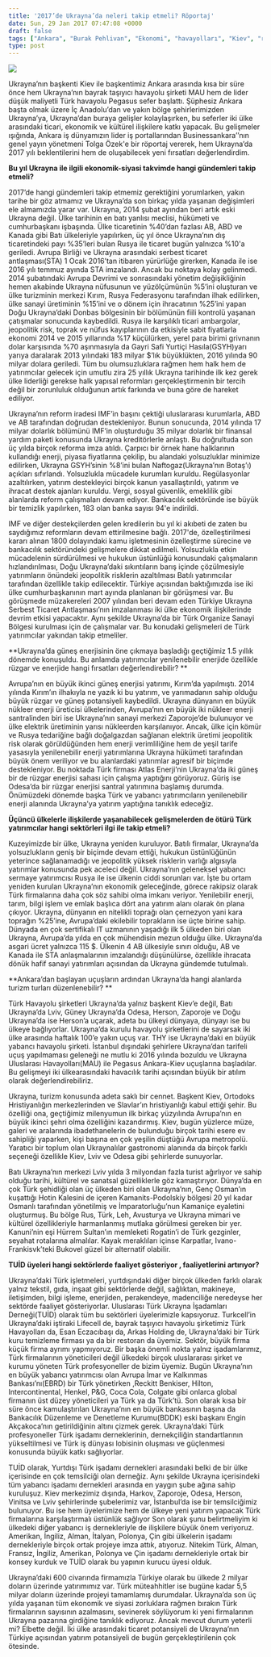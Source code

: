 ```yaml
---
title: '2017’de Ukrayna’da neleri takip etmeli? Röportaj'
date: Sun, 29 Jan 2017 07:47:08 +0000
draft: false
tags: ["Ankara", "Burak Pehlivan", "Ekonomi", "havayolları", "Kiev", "röportaj", "TUİD (Türk Ukrayna İşadamları Derneği)", "Turizm", "Türkiye Ukrayna OSB", "Ukrayna", "Ukrayna 2017 ekonomi", "Ukrayna Dış İlişkileri", "Ukrayna enerji", "Ukrayna Türk Toplumu", "yenilenebilir enerji"]
type: post
---
```


![](https://burakpehlivan.org/wp-content/uploads/2017/01/burak-pehlivan.jpg)




Ukrayna’nın başkenti Kiev ile başkentimiz Ankara arasında kısa bir süre önce hem Ukrayna’nın bayrak taşıyıcı havayolu şirketi MAU hem de lider düşük maliyetli Türk havayolu Pegasus sefer başlattı. Şüphesiz Ankara başta olmak üzere İç Anadolu’dan ve yakın bölge şehirlerimizden Ukrayna’ya, Ukrayna’dan buraya gelişler kolaylaşırken, bu seferler iki ülke arasındaki ticari, ekonomik ve kültürel ilişkilere katkı yapacak. Bu gelişmeler ışığında, Ankara iş dünyamızın lider iş portallarından Businessankara’’nın genel yayın yönetmeni Tolga Özek'e bir röportaj vererek, hem Ukrayna’da 2017 yılı beklentilerini hem de oluşabilecek yeni fırsatları değerlendirdim.




**Bu yıl Ukrayna ile ilgili ekonomik-siyasi takvimde hangi gündemleri takip etmeli?**




2017’de hangi gündemleri takip etmemiz gerektiğini yorumlarken, yakın tarihe bir göz atmamız ve Ukrayna’da son birkaç yılda yaşanan değişimleri ele almamızda yarar var. Ukrayna, 2014 şubat ayından beri artık eski Ukrayna değil. Ülke tarihinin en batı yanlısı meclisi, hükümeti ve cumhurbaşkanı işbaşında. Ülke ticaretinin %40’dan fazlası AB, ABD ve Kanada gibi Batı ülkeleriyle yapılırken, üç yıl önce Ukrayna’nın dış ticaretindeki payı %35’leri bulan Rusya ile ticaret bugün yalnızca %10'a geriledi. Avrupa Birliği ve Ukrayna arasındaki serbest ticaret antlaşması(STA) 1 Ocak 2016’tan itibaren yürürlüğe girerken, Kanada ile ise 2016 yılı temmuz ayında STA imzalandı. Ancak bu noktaya kolay gelinmedi. 2014 şubatındaki Avrupa Devrimi ve sonrasındaki yönetim değişikliğinin hemen akabinde Ukrayna nüfusunun ve yüzölçümünün %5’ini oluşturan ve ülke turizminin merkezi Kırım, Rusya Federasyonu tarafından ilhak edilirken, ülke sanayi üretiminin %15’ini ve o dönem için ihracatının %25’ini yapan Doğu Ukrayna’daki Donbas bölgesinin bir bölümünün fiili kontrolü yaşanan çatışmalar sonucunda kaybedildi. Rusya ile karşılıklı ticari ambargolar, jeopolitik risk, toprak ve nüfus kayıplarının da etkisiyle sabit fiyatlarla ekonomi 2014 ve 2015 yıllarında %17 küçülürken, yerel para birimi grivnanın dolar karşısında %70 aşınmasıyla da Gayri Safi Yurtiçi Hasıla(GSYH)yarı yarıya daralarak 2013 yılındaki 183 milyar $’lık büyüklükten, 2016 yılında 90 milyar dolara geriledi. Tüm bu olumsuzluklara rağmen hem halk hem de yatırımcılar gelecek için umutlu zira 25 yıllık Ukrayna tarihinde ilk kez gerek ülke liderliği gerekse halk yapısal reformları gerçekleştirmenin bir tercih değil bir zorunluluk olduğunun artık farkında ve buna göre de hareket ediliyor.




Ukrayna’nın reform iradesi IMF’in başını çektiği uluslararası kurumlarla, ABD ve AB tarafından doğrudan destekleniyor. Bunun sonucunda, 2014 yılında 17 milyar dolarlık bölümünü IMF’in oluşturduğu 35 milyar dolarlık bir finansal yardım paketi konusunda Ukrayna kreditörlerle anlaştı. Bu doğrultuda son üç yılda birçok reforma imza atıldı. Çarpıcı bir örnek hane halklarının kullandığı enerji, piyasa fiyatlarına çekilip, bu alandaki yolsuzluklar minimize edilirken, Ukrayna GSYH’sinin %8’ini bulan Naftogaz(Ukrayna’nın Botaş’ı) açıkları sıfırlandı. Yolsuzlukla mücadele kurumları kuruldu. Regülasyonlar azaltılırken, yatırım destekleyici birçok kanun yasallaştırıldı, yatırım ve ihracat destek ajanları kuruldu. Vergi, sosyal güvenlik, emeklilik gibi alanlarda reform çalışmaları devam ediyor. Bankacılık sektöründe ise büyük bir temizlik yapılırken, 183 olan banka sayısı 94'e indirildi.




IMF ve diğer destekçilerden gelen kredilerin bu yıl ki akıbeti de zaten bu saydığımız reformların devam ettirilmesine bağlı. 2017'de, özelleştirilmesi kararı alınan 1800 dolayındaki kamu işletmesinin özelleştirme sürecine ve bankacılık sektöründeki gelişmelere dikkat edilmeli. Yolsuzlukla etkin mücadelenin sürdürülmesi ve hukukun üstünlüğü konusundaki çalışmaların hızlandırılması, Doğu Ukrayna’daki sıkıntıların barış içinde çözülmesiyle yatırımların önündeki jeopolitik risklerin azaltılması Batılı yatırımcılar tarafından özellikle takip edilecektir. Türkiye açısından baktığımızda ise iki ülke cumhurbaşkanının mart ayında planlanan bir görüşmesi var. Bu görüşmede müzakereleri 2007 yılından beri devam eden Türkiye Ukrayna Serbest Ticaret Antlaşması’nın imzalanması iki ülke ekonomik ilişkilerinde devrim etkisi yapacaktır. Aynı şekilde Ukrayna’da bir Türk Organize Sanayi Bölgesi kurulması için de çalışmalar var. Bu konudaki gelişmeleri de Türk yatırımcılar yakından takip etmeliler.




**Ukrayna’da güneş enerjisinin öne çıkmaya başladığı geçtiğimiz 1.5 yıllık dönemde konuşuldu. Bu anlamda yatırımcılar yenilenebilir enerjide özellikle rüzgar ve enerjide hangi fırsatları değerlendirebilir? **




Avrupa’nın en büyük ikinci güneş enerjisi yatırımı, Kırım’da yapılmıştı. 2014 yılında Kırım’ın ilhakıyla ne yazık ki bu yatırım, ve yarımadanın sahip olduğu büyük rüzgar ve güneş potansiyeli kaybedildi. Ukrayna dünyanın en büyük nükleer enerji üreticisi ülkelerinden, Avrupa’nın en büyük iki nükleer enerji santralinden biri ise Ukrayna’nın sanayi merkezi Zaporoje’de bulunuyor ve ülke elektrik üretiminin yarısı nükleerden karşılanıyor. Ancak, ülke için kömür ve Rusya tedariğine bağlı doğalgazdan sağlanan elektrik üretimi jeopolitik risk olarak görüldüğünden hem enerji verimliliğine hem de yeşil tarife yasasıyla yenilenebilir enerji yatırımlarına Ukrayna hükümeti tarafından büyük önem veriliyor ve bu alanlardaki yatırımlar agresif bir biçimde destekleniyor. Bu noktada Türk firması Atlas Enerji’nin Ukrayna’da iki güneş bir de rüzgar enerjisi sahası için çalışma yaptığını görüyoruz. Güriş ise Odesa’da bir rüzgar enerjisi santral yatırımına başlamış durumda. Önümüzdeki dönemde başka Türk ve yabancı yatırımcıların yenilenebilir enerji alanında Ukrayna’ya yatırım yaptığına tanıklık edeceğiz.




**Üçüncü ülkelerle ilişkilerde yaşanabilecek gelişmelerden de ötürü Türk yatırımcılar hangi sektörleri ilgi ile takip etmeli?**




Kuzeyimizde bir ülke, Ukrayna yeniden kuruluyor. Batılı firmalar, Ukrayna’da yolsuzlukların geniş bir biçimde devam ettiği, hukukun üstünlüğünün yeterince sağlanamadığı ve jeopolitik yüksek risklerin varlığı algısıyla yatırımlar konusunda pek aceleci değil. Ukrayna’nın geleneksel yabancı sermaye yatırımcısı Rusya ile ise ülkenin ciddi sorunları var. İşte bu ortam yeniden kurulan Ukrayna’nın ekonomik geleceğinde, görece rakipsiz olarak Türk firmalarına daha çok söz sahibi olma imkanı veriyor. Yenilebilir enerji, tarım, bilgi işlem ve emlak başlıca dört ana yatırım alanı olarak ön plana çıkıyor. Ukrayna, dünyanın en nitelikli toprağı olan çernezyon yani kara toprağın %25’ine, Avrupa’daki ekilebilir toprakların ise üçte birine sahip. Dünyada en çok sertifikalı IT uzmanının yaşadığı ilk 5 ülkeden biri olan Ukrayna, Avrupa’da yılda en çok mühendisin mezun olduğu ülke. Ukrayna’da asgari ücret yalnızca 115 $. Ülkenin 4 AB ülkesiyle sınırı olduğu, AB ve Kanada ile STA anlaşmalarının imzalandığı düşünülürse, özellikle ihracata dönük hafif sanayi yatırımları açısından da Ukrayna gündemde tutulmalı.




**Ankara’dan başlayan uçuşların ardından Ukrayna’da hangi alanlarda turizm turları düzenlenebilir? **




Türk Havayolu şirketleri Ukrayna’da yalnız başkent Kiev’e değil, Batı Ukrayna’da Lviv, Güney Ukrayna’da Odesa, Herson, Zaporoje ve Doğu Ukrayna’da ise Herson’a uçarak, adeta bu ülkeyi dünyaya, dünyayı ise bu ülkeye bağlıyorlar. Ukrayna’da kurulu havayolu şirketlerini de sayarsak iki ülke arasında haftalık 100’e yakın uçuş var. THY ise Ukrayna’daki en büyük yabancı havayolu şirketi. İstanbul dışındaki şehirlere Ukrayna’dan tarifeli uçuş yapılmaması geleneği ne mutlu ki 2016 yılında bozuldu ve Ukrayna Uluslarası Havayolları(MAU) ile Pegasus Ankara-Kiev uçuşlarına başladılar. Bu gelişmeyi iki ülkearasındaki havacılık tarihi açısından büyük bir atılım olarak değerlendirebiliriz.




Ukrayna, turizm konusunda adeta saklı bir cennet. Başkent Kiev, Ortodoks Hristiyanlığın merkezlerinden ve Slavlar’ın hristiyanlığı kabul ettiği şehir. Bu özelliği ona, geçtiğimiz milenyumun ilk birkaç yüzyılında Avrupa’nın en büyük ikinci şehri olma özelliğini kazandırmış. Kiev, bugün yüzlerce müze, galeri ve aralarında ibadethanelerin de bulunduğu birçok tarihi esere ev sahipliği yaparken, kişi başına en çok yeşilin düştüğü Avrupa metropolü. Yaratıcı bir toplum olan Ukraynalılar gastronomi alanında da birçok farklı seçeneği özellikle Kiev, Lviv ve Odesa gibi şehirlerde sunuyorlar.




Batı Ukrayna’nın merkezi Lviv yılda 3 milyondan fazla turist ağırlıyor ve sahip olduğu tarihi, kültürel ve sanatsal güzelliklerle göz kamaştırıyor. Dünya’da en çok Türk şehidliği olan üç ülkeden biri olan Ukrayna’nın, Genç Osman’ın kuşattığı Hotin Kalesini de içeren Kamanits-Podolskiy bölgesi 20 yıl kadar Osmanlı tarafından yönetilmiş ve İmparatorluğu’nun Kamaniçe eyaletini oluşturmuş. Bu bölge Rus, Türk, Leh, Avusturya ve Ukrayna mimari ve kültürel özellikleriyle harmanlanmış mutlaka görülmesi gereken bir yer. Kanuni’nin eşi Hürrem Sultan’ın memleketi Rogatin’i de Türk gezginler, seyahat rotalarına almalılar. Kayak meraklıları içinse Karpatlar, Ivano-Frankisvk’teki Bukovel güzel bir alternatif olabilir.




**TUİD üyeleri hangi sektörlerde faaliyet gösteriyor , faaliyetlerini artırıyor?**




Ukrayna’daki Türk işletmeleri, yurtdışındaki diğer birçok ülkeden farklı olarak yalnız tekstil, gıda, inşaat gibi sektörlerde değil, sağlıktan, makineye, iletişimden, bilgi işleme, enerjiden, perakendeye, madenciliğe neredeyse her sektörde faaliyet gösteriyorlar. Uluslarası Türk Ukrayna İşadamları Derneği(TUİD) olarak tüm bu sektörleri üyelerimizle kapsıyoruz. Turkcell’in Ukrayna’daki iştiraki Lifecell de, bayrak taşıyıcı havayolu şirketimiz Türk Havayolları da, Esan Eczacıbaşı da, Arkas Holding de, Ukrayna’daki bir Türk kuru temizleme firması ya da bir restoran da üyemiz. Sektör, büyük firma küçük firma ayrımı yapmıyoruz. Bir başka önemli nokta yalnız işadamlarımız, Türk firmalarının yöneticileri değil ülkedeki birçok uluslararası şirket ve kurumu yöneten Türk profesyoneller de bizim üyemiz. Bugün Ukrayna’nın en büyük yabancı yatırımcısı olan Avrupa İmar ve Kalkınmas Bankası’nı(EBRD) bir Türk yönetirken ,Reckitt Benkiser, Hilton, Intercontinental, Henkel, P&G, Coca Cola, Colgate gibi onlarca global firmanın üst düzey yöneticileri ya Türk ya da Türk’tü. Son olarak kısa bir süre önce kamulaştırılan Ukrayna’nın en büyük bankasının başına da Bankacılık Düzenleme ve Denetleme Kurumu(BDDK) eski başkanı Engin Akçakoca’nın getirildiğinin altını çizmek gerek. Ukrayna’daki Türk profesyoneller Türk işadamı derneklerinin, dernekçiliğin standartlarının yükseltilmesi ve Türk iş dünyası lobisinin oluşması ve güçlenmesi konusunda büyük katkı sağlıyorlar.




TUİD olarak, Yurtdışı Türk işadamı dernekleri arasındaki belki de bir ülke içerisinde en çok temsilciği olan derneğiz. Aynı şekilde Ukrayna içerisindeki tüm yabancı işadamı dernekleri arasında en yaygın şube ağına sahip kuruluşuz. Kiev merkezimiz dışında, Harkov, Zaporoje, Odesa, Herson, Vinitsa ve Lviv şehirlerinde şubelerimiz var, İstanbul’da ise bir temsilciğimiz bulunuyor. Bu ise hem üyelerimize hem de ülkeye yeni yatırım yapacak Türk firmalarına karşılaştırmalı üstünlük sağlıyor Son olarak şunu belirtmeliyim ki ülkedeki diğer yabancı iş dernekleriyle de ilişkilere büyük önem veriyoruz. Amerikan, İngiliz, Alman, İtalyan, Polonya, Çin gibi ülkelerin işadamı dernekleriyle birçok ortak projeye imza attık, atıyoruz. Nitekim Türk, Alman, Fransız, İngiliz, Amerikan, Polonya ve Çin işadamı dernekleriyle ortak bir konsey kurduk ve TUİD olarak bu yapının kurucu üyesi olduk.




Ukrayna’daki 600 civarında firmamızla Türkiye olarak bu ülkede 2 milyar doların üzerinde yatırımımız var. Türk müteahhitler ise bugüne kadar 5,5 milyar doların üzerinde projeyi tamamlamış durumdalar. Ukrayna’da son üç yılda yaşanan tüm ekonomik ve siyasi zorluklara rağmen bırakın Türk firmalarının sayısının azalmasını, sevinerek söylüyorum ki yeni firmalarının Ukrayna pazarına girdiğine tanıklık ediyoruz. Ancak mevcut durum yeterli mi? Elbette değil. İki ülke arasındaki ticaret potansiyeli de Ukrayna’nın Türkiye açısından yatırım potansiyeli de bugün gerçekleştirilenin çok ötesinde.